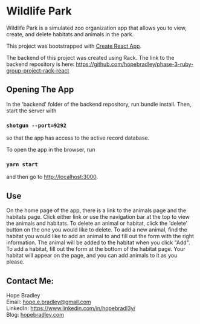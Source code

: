 # Wildlife Park

Wildlife Park is a simulated zoo organization app that allows you to view, create, and delete habitats and animals in the park.

This project was bootstrapped with [Create React App](https://github.com/facebook/create-react-app).

The backend of this project was created using Rack. The link to the backend repository is here: https://github.com/hopebradley/phase-3-ruby-group-project-rack-react

## Opening The App

In the 'backend' folder of the backend repository, run bundle install. Then, start the server with

### `shotgun --port=9292`
so that the app has access to the active record database.

To open the app in the browser, run
### `yarn start`
and then go to [http://localhost:3000](http://localhost:3000).

## Use

On the home page of the app, there is a link to the animals page and the habitats page. Click either link or use the navigation bar at the top to view the animals and habitats. To delete an animal or habitat, click the 'delete' button on the one you would like to delete. To add a new animal, find the habitat you would like to add an animal to and fill out the form with the right information. The animal will be added to the habitat when you click "Add". To add a habitat, fill out the form at the bottom of the habitat page. Your habitat will appear on the page, and you can add animals to it as you please.

## Contact Me:

Hope Bradley
<br>
Email: hope.e.bradley@gmail.com
<br>
LinkedIn: https://www.linkedin.com/in/hopebradl3y/
<br>
Blog: <a href="https://hopebradley.com">hopebradley.com</a>
